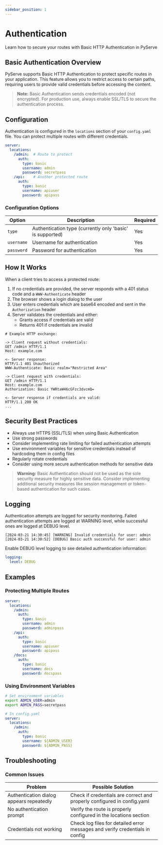 ```yaml
---
sidebar_position: 1
---
```


# Authentication

Learn how to secure your routes with Basic HTTP Authentication in PyServe

## Basic Authentication Overview

PyServe supports Basic HTTP Authentication to protect specific routes in your application. This feature allows you to restrict access to certain paths, requiring users to provide valid credentials before accessing the content.

> **Note:** Basic Authentication sends credentials encoded (not encrypted). For production use, always enable SSL/TLS to secure the authentication process.

## Configuration

Authentication is configured in the `locations` section of your `config.yaml` file. You can protect multiple routes with different credentials.

```yaml
server:
  locations:
    /admin:  # Route to protect
      auth:
        type: basic
        username: admin
        password: secretpass
    /api:    # Another protected route
      auth:
        type: basic
        username: apiuser
        password: apipass
```

### Configuration Options

| Option | Description | Required |
|--------|-------------|----------|
| `type` | Authentication type (currently only 'basic' is supported) | Yes |
| `username` | Username for authentication | Yes |
| `password` | Password for authentication | Yes |

## How It Works

When a client tries to access a protected route:

1. If no credentials are provided, the server responds with a 401 status code and a `WWW-Authenticate` header
2. The browser shows a login dialog to the user
3. User enters credentials which are base64 encoded and sent in the `Authorization` header
4. Server validates the credentials and either:
   - Grants access if credentials are valid
   - Returns 401 if credentials are invalid

```http
# Example HTTP exchange:

-> Client request without credentials:
GET /admin HTTP/1.1
Host: example.com

<- Server response:
HTTP/1.1 401 Unauthorized
WWW-Authenticate: Basic realm="Restricted Area"

-> Client request with credentials:
GET /admin HTTP/1.1
Host: example.com
Authorization: Basic YWRtaW46cGFzc3dvcmQ=

<- Server response if credentials are valid:
HTTP/1.1 200 OK
...
```

## Security Best Practices

- Always use HTTPS (SSL/TLS) when using Basic Authentication
- Use strong passwords
- Consider implementing rate limiting for failed authentication attempts
- Use environment variables for sensitive credentials instead of hardcoding them in config files
- Regularly rotate credentials
- Consider using more secure authentication methods for sensitive data

> **Warning:** Basic Authentication should not be used as the sole security measure for highly sensitive data. Consider implementing additional security measures like session management or token-based authentication for such cases.

## Logging

Authentication attempts are logged for security monitoring. Failed authentication attempts are logged at WARNING level, while successful ones are logged at DEBUG level.

```
[2024-03-21 14:30:45] [WARNING] Invalid credentials for user: admin
[2024-03-21 14:30:52] [DEBUG] Basic auth successful for user: admin
```

Enable DEBUG level logging to see detailed authentication information:

```yaml
logging:
  level: DEBUG
```

## Examples

### Protecting Multiple Routes

```yaml
server:
  locations:
    /admin:
      auth:
        type: basic
        username: admin
        password: adminpass
    /api:
      auth:
        type: basic
        username: apiuser
        password: apipass
    /docs:
      auth:
        type: basic
        username: docs
        password: docspass
```

### Using Environment Variables

```bash
# Set environment variables
export ADMIN_USER=admin
export ADMIN_PASS=secretpass
```

```yaml
# In config.yaml
server:
  locations:
    /admin:
      auth:
        type: basic
        username: ${ADMIN_USER}
        password: ${ADMIN_PASS}
```

## Troubleshooting

### Common Issues

| Problem | Possible Solution |
|---------|------------------|
| Authentication dialog appears repeatedly | Check if credentials are correct and properly configured in config.yaml |
| No authentication prompt | Verify the route is properly configured in the locations section |
| Credentials not working | Check log files for detailed error messages and verify credentials in config |
